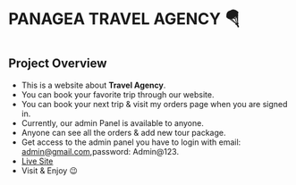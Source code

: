# PANAGEA TRAVEL AGENCY 🪂 <h1>

## Project Overview

- This is a website about **Travel Agency**.
- You can book your favorite trip through our website.
- You can book your next trip & visit my orders page when you are signed in.
- Currently, our admin Panel is available to anyone.
- Anyone can see all the orders & add new tour package.
- Get access to the admin panel you have to login with email: admin@gmail.com,password: Admin@123.
- [Live Site](https://assignment-11-fdaa8.web.app/)
- Visit & Enjoy 😉

